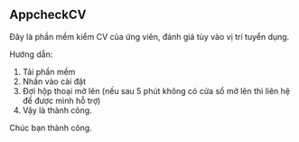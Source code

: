 ## AppcheckCV

Đây là phần mềm kiểm CV của ứng viên, đánh giá tùy vào vị trí tuyển dụng.

Hướng dẫn:
1. Tải phần mềm
2. Nhấn vào cài đặt
3. Đợi hộp thoại mở lên (nếu sau 5 phút không có cửa sổ mở lên thì liên hệ để được mình hỗ trợ)
4. Vậy là thành công.

Chúc bạn thành công.
